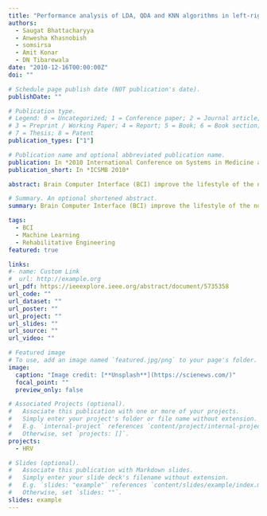 ```yaml
---
title: "Performance analysis of LDA, QDA and KNN algorithms in left-right limb movement classification from EEG data"
authors:
  - Saugat Bhattacharyya
  - Anwesha Khasnobish
  - somsirsa
  - Amit Konar
  - DN Tibarewala
date: "2010-12-16T00:00:00Z"
doi: ""

# Schedule page publish date (NOT publication's date).
publishDate: ""

# Publication type.
# Legend: 0 = Uncategorized; 1 = Conference paper; 2 = Journal article;
# 3 = Preprint / Working Paper; 4 = Report; 5 = Book; 6 = Book section;
# 7 = Thesis; 8 = Patent
publication_types: ["1"]

# Publication name and optional abbreviated publication name.
publication: In *2010 International Conference on Systems in Medicine and Biology* at IIT Kharagpur
publication_short: In *ICSMB 2010*

abstract: Brain Computer Interface (BCI) improve the lifestyle of the normal people by enhancing their performance levels. It also provides a way of communication for the disabled people with their surrounding who are otherwise unable to physically communicate. BCI can be used to control computers, robots, prosthetic devices and other assistive technologies for rehabilitation. The dataset used for this study has been obtained from the BCI competition II 2003 databank provided by the University of Technology, Graz. After pre-processing of the signals from their electrodes (C3 & C4), the wavelet coefficients, Power Spectral Density of the alpha and the central beta band and the average power of the respective bands have been employed as features for classification. In one of the approaches we fed all the extracted features individually and in the other approach we considered all features together and submitted them to LDA, QDA and KNN algorithms distinctly to classify left and right limb movement. The aim of this study is to analyze the performance of linear discriminant analysis (LDA), quadratic discriminant analysis (QDA) and K-nearest neighbor (KNN) algorithms in differentiating the raw EEG data obtained, into their associative movement, namely, left-right movement. Also the importance of the feature vectors selected is highlighted in this study. The total set to feature vector comprising all the features (i.e., wavelet coefficients, PSD and average band power estimate) performed better with the classifiers without much deviation in the classification accuracy, i.e., 80%, 80% and 75.71% with LDA, QDA and KNN respectively. Wavelet coefficients performed best with QDA classifier with an accuracy of 80%. PSD vector resulted in superior performance of 81.43% with both QDA and KNN. Average band power estimate vector showed highest accuracy of 84.29% with KNN algorithm. Our approach presented in this paper is quite simple, easy to execute and is validated robustly with a large dataset.

# Summary. An optional shortened abstract.
summary: Brain Computer Interface (BCI) improve the lifestyle of the normal people by enhancing their performance levels. It also provides a way of communication for the disabled people with their surrounding who are otherwise unable to physically communicate. BCI can be used to control computers, robots, prosthetic devices and other assistive technologies for rehabilitation.

tags:
  - BCI
  - Machine Learning
  - Rehabilitative Engineering
featured: true

links:
#- name: Custom Link
#  url: http://example.org
url_pdf: https://ieeexplore.ieee.org/abstract/document/5735358
url_code: ""
url_dataset: ""
url_poster: ""
url_project: ""
url_slides: ""
url_source: ""
url_video: ""

# Featured image
# To use, add an image named `featured.jpg/png` to your page's folder.
image:
  caption: "Image credit: [**Unsplash**](https://scienews.com/)"
  focal_point: ""
  preview_only: false

# Associated Projects (optional).
#   Associate this publication with one or more of your projects.
#   Simply enter your project's folder or file name without extension.
#   E.g. `internal-project` references `content/project/internal-project/index.md`.
#   Otherwise, set `projects: []`.
projects:
  - HRV

# Slides (optional).
#   Associate this publication with Markdown slides.
#   Simply enter your slide deck's filename without extension.
#   E.g. `slides: "example"` references `content/slides/example/index.md`.
#   Otherwise, set `slides: ""`.
slides: example
---
```

